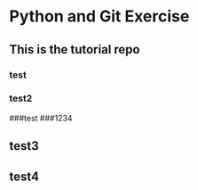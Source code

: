 # Python and Git Exercise
## This is the tutorial repo
### test
### test2
###test
###1234

## test3
## test4
